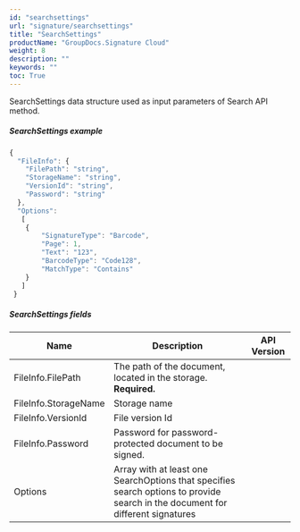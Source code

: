 ```yaml
---
id: "searchsettings"
url: "signature/searchsettings"
title: "SearchSettings"
productName: "GroupDocs.Signature Cloud"
weight: 8
description: ""
keywords: ""
toc: True
---
```


SearchSettings data structure used as input parameters of Search API method.

##### SearchSettings example

```javascript
{
  "FileInfo": {
    "FilePath": "string",
    "StorageName": "string",
    "VersionId": "string",
    "Password": "string"
  },
  "Options":
   [
    {
        "SignatureType": "Barcode",
        "Page": 1,
        "Text": "123",
        "BarcodeType": "Code128",
        "MatchType": "Contains"
    }
   ]
 }

```

##### SearchSettings fields

|Name|Description|API Version
|---|---|---
|FileInfo.FilePath|The path of the document, located in the storage. **Required.**|
|FileInfo.StorageName|Storage name|
|FileInfo.VersionId|File version Id|
|FileInfo.Password|Password for password-protected document to be signed.|
|Options|Array with at least one SearchOptions that specifies search options to provide search in the document for different signatures
